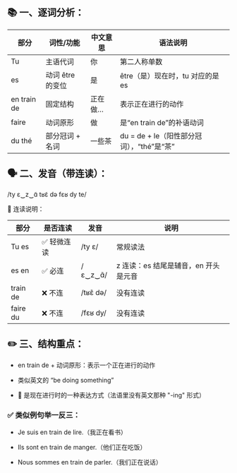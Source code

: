 ## 📚 一、逐词分析：

| 部分 | 词性/功能  | 中文意思   | 语法说明 |
|------|------|---|----------|
| Tu   | 主语代词  | 你   | 第二人称单数  |
| es  | 动词 être 的变位 | 是  | être（是）现在时，tu 对应的是 es                                |
| en train de  | 固定结构 | 正在做…    | 表示正在进行的动作 |
| faire  | 动词原形  | 做    | 是“en train de”的补语动词 |
| du thé  | 部分冠词 + 名词  | 一些茶  | du = de + le（阳性部分冠词），“thé”是“茶”   |


## 🗣️ 二、发音（带连读）：
/ty ɛ‿z‿ɑ̃ tʁɛ̃ də fɛʁ dy te/

🔗 连读说明：

| 部分  | 是否连读  | 发音  | 说明  |
|------|--------|------|--------|
| Tu es    | ✅ 轻微连读 | /ty ɛ/       | 常规读法    |
| es en    | ✅ 必连     | /ɛ‿z‿ɑ̃/     | z 连读：es 结尾是辅音，en 开头是元音     |
| train de | ❌ 不连     | /tʁɛ̃ də/    | 没有连读    |
| faire du | ❌ 不连     | /fɛʁ dy/     | 没有连读    |

## ✏️ 三、结构重点：
 - en train de + 动词原形：表示一个正在进行的动作

 - 类似英文的 “be doing something”

 - 📌 是现在进行时的一种表达方式（法语里没有英文那种 "-ing" 形式）

### ✅ 类似例句举一反三：
 - Je suis en train de lire.（我正在看书）

 - Ils sont en train de manger.（他们正在吃饭）

 - Nous sommes en train de parler.（我们正在说话）